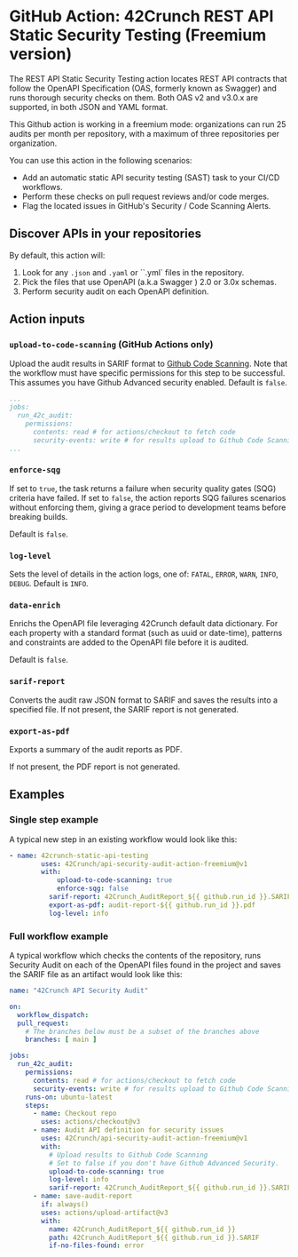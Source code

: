 # GitHub Action: 42Crunch REST API Static Security Testing (Freemium version)

The REST API Static Security Testing action locates REST API contracts that follow the OpenAPI Specification (OAS, formerly known as Swagger) and runs thorough security checks on them. Both OAS v2 and v3.0.x are supported, in both JSON and YAML format.

This Github action is working in a freemium mode: organizations can run 25 audits per month per repository, with a maximum of three repositories per organization.

You can use this action in the following scenarios:
- Add an automatic static API security testing (SAST) task to your CI/CD workflows.
- Perform these checks on pull request reviews and/or code merges.
- Flag the located issues in GitHub's Security / Code Scanning Alerts.

## Discover APIs in your repositories

By default, this action will:

1. Look for any `.json` and `.yaml` or ``.yml` files in the repository.
2. Pick the files that use OpenAPI (a.k.a Swagger ) 2.0 or 3.0x schemas.
3. Perform security audit on each OpenAPI definition.

## Action inputs

### `upload-to-code-scanning` (GitHub Actions only)

Upload the audit results in SARIF format to [Github Code Scanning](https://docs.github.com/en/github/finding-security-vulnerabilities-and-errors-in-your-code/about-code-scanning).  Note that the workflow must have specific permissions for this step to be successful. This assumes you have Github Advanced security enabled.
Default is `false`.

```YAML
...
jobs:
  run_42c_audit:
    permissions:
      contents: read # for actions/checkout to fetch code
      security-events: write # for results upload to Github Code Scanning
...
```

### `enforce-sqg`

If set to `true`, the task returns a failure when security quality gates (SQG) criteria have failed.
If set to `false`, the action reports SQG failures scenarios without enforcing them, giving a grace period to development teams before breaking builds.

Default is `false`.  

### `log-level`

Sets the level of details in the action logs, one of: `FATAL`, `ERROR`, `WARN`, `INFO`, `DEBUG`. 
Default is `INFO`.

### `data-enrich`

Enrichs the OpenAPI file leveraging 42Crunch default data dictionary. For each property with a standard format (such as uuid or date-time), patterns and constraints are added to the OpenAPI file before it is audited.

Default is `false`.

### `sarif-report`

Converts the audit raw JSON format to SARIF and saves the results into a specified file.
If not present, the SARIF report is not generated.

### `export-as-pdf`

Exports a summary of the audit reports as PDF.

If not present, the PDF report is not generated.

## Examples

### Single step example

A typical new step in an existing workflow would look like this:

```yaml
- name: 42crunch-static-api-testing
        uses: 42Crunch/api-security-audit-action-freemium@v1
        with:
        	upload-to-code-scanning: true
        	enforce-sqg: false
          sarif-report: 42Crunch_AuditReport_${{ github.run_id }}.SARIF
          export-as-pdf: audit-report-${{ github.run_id }}.pdf
          log-level: info
```

### Full workflow example

A typical workflow which checks the contents of the repository, runs Security Audit on each of the OpenAPI files found in the project and saves the SARIF file as an artifact would look like this:

```yaml
name: "42Crunch API Security Audit"

on:
  workflow_dispatch:
  pull_request:
    # The branches below must be a subset of the branches above
    branches: [ main ]

jobs:
  run_42c_audit:
    permissions:
      contents: read # for actions/checkout to fetch code
      security-events: write # for results upload to Github Code Scanning
    runs-on: ubuntu-latest
    steps:
      - name: Checkout repo
        uses: actions/checkout@v3
      - name: Audit API definition for security issues
        uses: 42Crunch/api-security-audit-action-freemium@v1
        with:
          # Upload results to Github Code Scanning
          # Set to false if you don't have Github Advanced Security.
          upload-to-code-scanning: true
          log-level: info
          sarif-report: 42Crunch_AuditReport_${{ github.run_id }}.SARIF
      - name: save-audit-report
        if: always()        
        uses: actions/upload-artifact@v3
        with:
          name: 42Crunch_AuditReport_${{ github.run_id }}
          path: 42Crunch_AuditReport_${{ github.run_id }}.SARIF
          if-no-files-found: error
```
